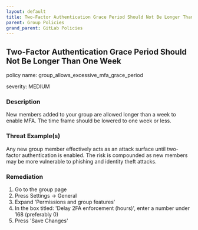 ```yaml
---
layout: default
title: Two-Factor Authentication Grace Period Should Not Be Longer Than One Week
parent: Group Policies
grand_parent: GitLab Policies
---
```



## Two-Factor Authentication Grace Period Should Not Be Longer Than One Week
policy name: group_allows_excessive_mfa_grace_period

severity: MEDIUM

### Description
New members added to your group are allowed longer than a week to enable MFA. The time frame should be lowered to one week or less.

### Threat Example(s)
Any new group member effectively acts as an attack surface until two-factor authentication is enabled. The risk is compounded as new members may be more vulnerable to phishing and identity theft attacks.



### Remediation
1. Go to the group page
2. Press Settings -> General
3. Expand 'Permissions and group features'
4. In the box titled: 'Delay 2FA enforcement (hours)', enter a number under 168 (preferably 0)
5. Press 'Save Changes'



